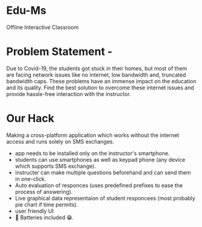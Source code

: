 # Edu-Ms
Offline Interactive Classroom

# Problem Statement - 
  Due to Covid-19,  the students got stuck in their homes, but most of them are facing network issues like no internet, low bandwidth and, truncated bandwidth caps.
  These problems have an immense impact on the education and its quality. Find the best solution to overcome these internet issues and provide hassle-free interaction with the       instructor.
  
# Our Hack 
  Making a cross-platform application which works without the internet access and runs solely on SMS exchanges.
   - app needs to be installed only on the instructor's smartphone.
   - students can use smartphones as well as keypad phone (any device which supports SMS exchange).
   - instructer can make multiple questions beforehand and can send them in one-click.
   - Auto evaluation of responces (uses predefined prefixes to ease the process of answering).
   - Live graphical data representaion of student responcees (most probably pie chart if time permits).
   - user friendly UI 
   - 🔋 Batteries included 😁.
